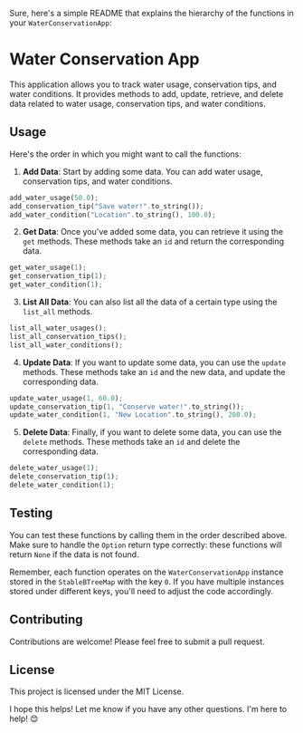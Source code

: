Sure, here's a simple README that explains the hierarchy of the functions in your `WaterConservationApp`:

# Water Conservation App

This application allows you to track water usage, conservation tips, and water conditions. It provides methods to add, update, retrieve, and delete data related to water usage, conservation tips, and water conditions.

## Usage

Here's the order in which you might want to call the functions:

1. **Add Data**: Start by adding some data. You can add water usage, conservation tips, and water conditions.

```rust
add_water_usage(50.0);
add_conservation_tip("Save water!".to_string());
add_water_condition("Location".to_string(), 100.0);
```

2. **Get Data**: Once you've added some data, you can retrieve it using the `get` methods. These methods take an `id` and return the corresponding data.

```rust
get_water_usage(1);
get_conservation_tip(1);
get_water_condition(1);
```

3. **List All Data**: You can also list all the data of a certain type using the `list_all` methods.

```rust
list_all_water_usages();
list_all_conservation_tips();
list_all_water_conditions();
```

4. **Update Data**: If you want to update some data, you can use the `update` methods. These methods take an `id` and the new data, and update the corresponding data.

```rust
update_water_usage(1, 60.0);
update_conservation_tip(1, "Conserve water!".to_string());
update_water_condition(1, "New Location".to_string(), 200.0);
```

5. **Delete Data**: Finally, if you want to delete some data, you can use the `delete` methods. These methods take an `id` and delete the corresponding data.

```rust
delete_water_usage(1);
delete_conservation_tip(1);
delete_water_condition(1);
```

## Testing

You can test these functions by calling them in the order described above. Make sure to handle the `Option` return type correctly: these functions will return `None` if the data is not found.

Remember, each function operates on the `WaterConservationApp` instance stored in the `StableBTreeMap` with the key `0`. If you have multiple instances stored under different keys, you'll need to adjust the code accordingly.

## Contributing

Contributions are welcome! Please feel free to submit a pull request.

## License

This project is licensed under the MIT License.

I hope this helps! Let me know if you have any other questions. I'm here to help! 😊